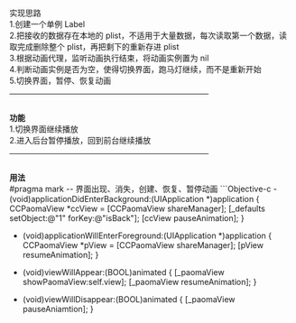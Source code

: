 </br>实现思路</br>
1.创建一个单例 Label</br>
2.把接收的数据存在本地的 plist，不适用于大量数据，每次读取第一个数据，读取完成删除整个 plist，再把剩下的重新存进 plist</br>
3.根据动画代理，监听动画执行结束，将动画实例置为 nil</br>
4.判断动画实例是否为空，使得切换界面，跑马灯继续，而不是重新开始</br>
5.切换界面，暂停、恢复动画</br>
<hr width=70% size=3 color=bule alingn=center  /></br>
<b>功能</b></br>
1.切换界面继续播放</br>
2.进入后台暂停播放，回到前台继续播放</br>
<hr width=70% size=3 color=bule alingn=center  /></br>
<b>用法</b></br>
#pragma mark -- 界面出现、消失，创建、恢复、暂停动画
```Objective-c
- (void)applicationDidEnterBackground:(UIApplication *)application {
    CCPaomaView *ccView = [CCPaomaView shareManager];
    [_defaults setObject:@"1" forKey:@"isBack"];
    [ccView pauseAnimation];
}

- (void)applicationWillEnterForeground:(UIApplication *)application {
    CCPaomaView *pView = [CCPaomaView shareManager];
    [pView resumeAnimation];
}

- (void)viewWillAppear:(BOOL)animated {
        [_paomaView showPaomaView:self.view];
        [_paomaView resumeAnimation];
}

- (void)viewWillDisappear:(BOOL)animated {
        [_paomaView pauseAniamtion];
}
```
